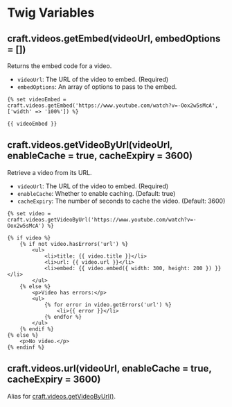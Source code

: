 # Twig Variables

## craft.videos.getEmbed(videoUrl, embedOptions = [])

Returns the embed code for a video.

- `videoUrl`: The URL of the video to embed. (Required)
- `embedOptions`: An array of options to pass to the embed.

```twig
{% set videoEmbed = craft.videos.getEmbed('https://www.youtube.com/watch?v=-Oox2w5sMcA', ['width' => '100%']) %}

{{ videoEmbed }}
```

## craft.videos.getVideoByUrl(videoUrl, enableCache = true, cacheExpiry = 3600)

Retrieve a video from its URL.

- `videoUrl`: The URL of the video to embed. (Required)
- `enableCache`: Whether to enable caching. (Default: true)
- `cacheExpiry`: The number of seconds to cache the video. (Default: 3600)

```twig
{% set video = craft.videos.getVideoByUrl('https://www.youtube.com/watch?v=-Oox2w5sMcA') %}

{% if video %}
    {% if not video.hasErrors('url') %}
        <ul>
            <li>title: {{ video.title }}</li>
            <li>url: {{ video.url }}</li>
            <li>embed: {{ video.embed({ width: 300, height: 200 }) }}</li>
        </ul>
    {% else %}
        <p>Video has errors:</p>
        <ul>
            {% for error in video.getErrors('url') %}
                <li>{{ error }}</li>
            {% endfor %}
        </ul>
    {% endif %}
{% else %}
    <p>No video.</p>
{% endinf %}
```

## craft.videos.url(videoUrl, enableCache = true, cacheExpiry = 3600)

Alias for [craft.videos.getVideoByUrl()](#craft-videos-getvideobyurl-videourl-enablecache-true-cacheexpiry-3600).